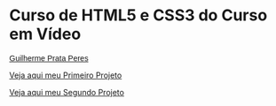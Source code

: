 # Curso de HTML5 e CSS3 do Curso em Vídeo

 <p style="font-family: 'Gill Sans', 'Gill Sans MT', Calibri, 'Trebuchet MS', sans-serif;"><a href="https://github.com/gprata-dev">Guilherme Prata Peres</a></p>

 <a href="https://gprata-dev.github.io/5-HTML-CSS/Primeiro%20Projeto" target="_blank" rel="external">Veja aqui meu Primeiro Projeto</a>

 <a href="https://gprata-dev.github.io/5-HTML-CSS/Segundo%20Projeto" target="_blank" rel="external">Veja aqui meu Segundo Projeto</a>
